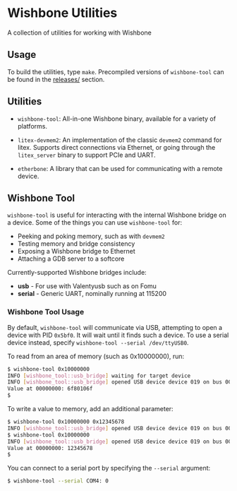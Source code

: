 # Wishbone Utilities

A collection of utilities for working with Wishbone

## Usage

To build the utilities, type `make`.  Precompiled versions of `wishbone-tool` can be found in the [releases/](https://github.com/xobs/wishbone-utils/releases) section.

## Utilities

* `wishbone-tool`: All-in-one Wishbone binary, available for a variety of platforms.

* `litex-devmem2`: An implementation of the classic `devmem2` command for litex.  Supports direct connections via Ethernet, or going through the `litex_server` binary to support PCIe and UART.

* `etherbone`: A library that can be used for communicating with a remote device.

## Wishbone Tool

`wishbone-tool` is useful for interacting with the internal Wishbone bridge on a device.  Some of the things you can use `wishbone-tool` for:

* Peeking and poking memory, such as with `devmem2`
* Testing memory and bridge consistency
* Exposing a Wishbone bridge to Ethernet
* Attaching a GDB server to a softcore

Currently-supported Wishbone bridges include:

* **usb** - For use with Valentyusb such as on Fomu
* **serial** - Generic UART, nominally running at 115200

### Wishbone Tool Usage

By default, `wishbone-tool` will communicate via USB, attempting to open a device with PID `0x5bf0`.  It will wait until it finds such a device.  To use a serial device instead, specify `wishbone-tool --serial /dev/ttyUSB0`.

To read from an area of memory (such as 0x10000000), run:

```sh
$ wishbone-tool 0x10000000
INFO [wishbone_tool::usb_bridge] waiting for target device
INFO [wishbone_tool::usb_bridge] opened USB device device 019 on bus 001
Value at 00000000: 6f80106f
$
```

To write a value to memory, add an additional parameter:

```sh
$ wishbone-tool 0x10000000 0x12345678
INFO [wishbone_tool::usb_bridge] opened USB device device 019 on bus 001
$ wishbone-tool 0x10000000
INFO [wishbone_tool::usb_bridge] opened USB device device 019 on bus 001
Value at 00000000: 12345678
$
```

You can connect to a serial port by specifying the `--serial` argument:

```sh
$ wishbone-tool --serial COM4: 0
```